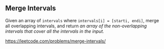 ## Merge Intervals ##

Given an array of `intervals` where `intervals[i] = [starti, endi]`, merge all overlapping intervals, and return *an array of the non-overlapping intervals that cover all the intervals in the input.*

https://leetcode.com/problems/merge-intervals/
